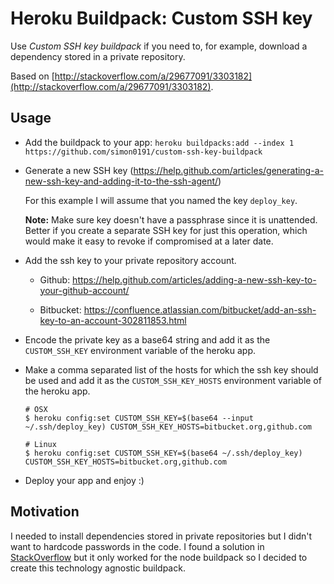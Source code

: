 # Heroku Buildpack: Custom SSH key

Use *Custom SSH key buildpack* if you need to, for example, download a dependency stored in a private repository.

Based on [http://stackoverflow.com/a/29677091/3303182](http://stackoverflow.com/a/29677091/3303182).

## Usage

- Add the buildpack to your app:
  `heroku buildpacks:add --index 1 https://github.com/simon0191/custom-ssh-key-buildpack`

- Generate a new SSH key (https://help.github.com/articles/generating-a-new-ssh-key-and-adding-it-to-the-ssh-agent/)

  For this example I will assume that you named the key `deploy_key`.

  **Note:** Make sure key doesn't have a passphrase since it is unattended. Better if you create a separate SSH key for just this operation, which would make it easy to revoke if compromised at a later date.

- Add the ssh key to your private repository account.

  * Github: https://help.github.com/articles/adding-a-new-ssh-key-to-your-github-account/

  * Bitbucket: https://confluence.atlassian.com/bitbucket/add-an-ssh-key-to-an-account-302811853.html

- Encode the private key as a base64 string and add it as the `CUSTOM_SSH_KEY` environment variable of the heroku app.

- Make a comma separated list of the hosts for which the ssh key should be used and add it as the `CUSTOM_SSH_KEY_HOSTS` environment variable of the heroku app.

  ```
  # OSX
  $ heroku config:set CUSTOM_SSH_KEY=$(base64 --input ~/.ssh/deploy_key) CUSTOM_SSH_KEY_HOSTS=bitbucket.org,github.com

  # Linux
  $ heroku config:set CUSTOM_SSH_KEY=$(base64 ~/.ssh/deploy_key) CUSTOM_SSH_KEY_HOSTS=bitbucket.org,github.com
  ```

- Deploy your app and enjoy :)

## Motivation

I needed to install dependencies stored in private repositories but I didn't want to hardcode passwords in the code.
I found a solution in [StackOverflow](http://stackoverflow.com/a/29677091/3303182) but it only worked for the node buildpack
so I decided to create this technology agnostic buildpack.
